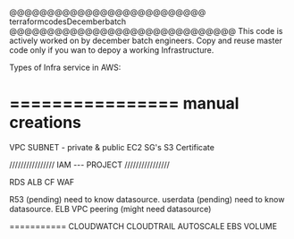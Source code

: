 @@@@@@@@@@@@@@@@@@@@@@@@@@ terraformcodesDecemberbatch @@@@@@@@@@@@@@@@@@@@@@@@@@@@@@
This code is actively worked on by december batch engineers.
Copy and reuse master code only if you wan to depoy a working Infrastructure.

Types of Infra service in AWS:

================
manual creations
================

VPC
SUBNET - private & public
EC2
SG's
S3
Certificate

////////////////
IAM --- PROJECT
////////////////

RDS
ALB
CF
WAF

R53         (pending) need to know datasource.
userdata    (pending) need to know datasource.
ELB
VPC peering (might need datasource)


===========
CLOUDWATCH
CLOUDTRAIL
AUTOSCALE
EBS VOLUME

